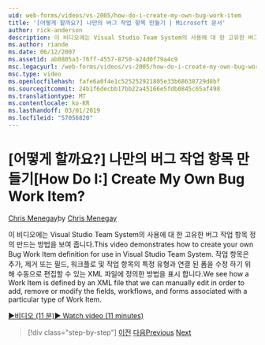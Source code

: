 ```yaml
---
uid: web-forms/videos/vs-2005/how-do-i-create-my-own-bug-work-item
title: '[어떻게 할까요?] 나만의 버그 작업 항목 만들기 | Microsoft 문서'
author: rick-anderson
description: 이 비디오에는 Visual Studio Team System의 사용에 대 한 고유한 버그 작업 항목 정의 만드는 방법을 보여 줍니다. XML 파일에서 작업 항목 정의 방법을 표시 하는 중...
ms.author: riande
ms.date: 06/12/2007
ms.assetid: ab0805a3-76ff-4557-8750-a24d0f79a4c9
msc.legacyurl: /web-forms/videos/vs-2005/how-do-i-create-my-own-bug-work-item
msc.type: video
ms.openlocfilehash: fafe6a0f4e1c525252921805e33b68638729d8bf
ms.sourcegitcommit: 24b1f6decbb17bb22a45166e5fdb0845c65af498
ms.translationtype: MT
ms.contentlocale: ko-KR
ms.lasthandoff: 03/01/2019
ms.locfileid: "57056820"
---
```

<a name="how-do-i-create-my-own-bug-work-item"></a><span data-ttu-id="eba9b-105">[어떻게 할까요?] 나만의 버그 작업 항목 만들기</span><span class="sxs-lookup"><span data-stu-id="eba9b-105">[How Do I:] Create My Own Bug Work Item?</span></span>
====================
<span data-ttu-id="eba9b-106">[Chris Menegay](https://twitter.com/CMenegay)</span><span class="sxs-lookup"><span data-stu-id="eba9b-106">by [Chris Menegay](https://twitter.com/CMenegay)</span></span>

<span data-ttu-id="eba9b-107">이 비디오에는 Visual Studio Team System의 사용에 대 한 고유한 버그 작업 항목 정의 만드는 방법을 보여 줍니다.</span><span class="sxs-lookup"><span data-stu-id="eba9b-107">This video demonstrates how to create your own Bug Work Item definition for use in Visual Studio Team System.</span></span> <span data-ttu-id="eba9b-108">작업 항목은 추가, 제거 또는 필드, 워크플로 및 작업 항목의 특정 유형과 연결 된 폼을 수정 하기 위해 수동으로 편집할 수 있는 XML 파일에 정의한 방법을 표시 합니다.</span><span class="sxs-lookup"><span data-stu-id="eba9b-108">We see how a Work Item is defined by an XML file that we can manually edit in order to add, remove or modify the fields, workflows, and forms associated with a particular type of Work Item.</span></span>

[<span data-ttu-id="eba9b-109">&#9654;비디오 (11 분)</span><span class="sxs-lookup"><span data-stu-id="eba9b-109">&#9654; Watch video (11 minutes)</span></span>](https://channel9.msdn.com/Blogs/ASP-NET-Site-Videos/how-do-i-create-my-own-bug-work-item)

> [!div class="step-by-step"]
> <span data-ttu-id="eba9b-110">[이전](how-do-i-integrate-defect-tracking-with-testing.md)
> [다음](how-do-i-write-code-more-quickly-with-unit-tests.md)</span><span class="sxs-lookup"><span data-stu-id="eba9b-110">[Previous](how-do-i-integrate-defect-tracking-with-testing.md)
[Next](how-do-i-write-code-more-quickly-with-unit-tests.md)</span></span>
